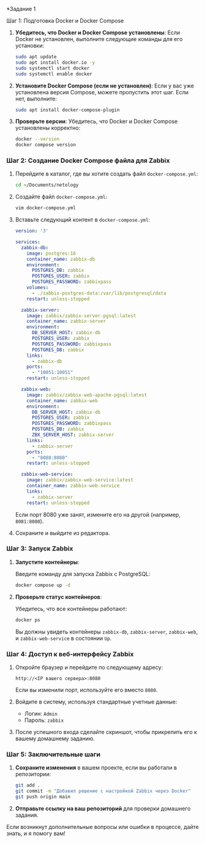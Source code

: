 *Задание 1

Шаг 1: Подготовка Docker и Docker Compose

1. **Убедитесь, что Docker и Docker Compose установлены**:
   Если Docker не установлен, выполните следующие команды для его установки:

   ```bash
   sudo apt update
   sudo apt install docker.io -y
   sudo systemctl start docker
   sudo systemctl enable docker
   ```

2. **Установите Docker Compose (если не установлен)**:
   Если у вас уже установлена версия Compose, можете пропустить этот шаг. Если нет, выполните:
   
   ```bash
   sudo apt install docker-compose-plugin
   ```

3. **Проверьте версии**:
   Убедитесь, что Docker и Docker Compose установлены корректно:
   
   ```bash
   docker --version
   docker compose version
   ```

### Шаг 2: Создание Docker Compose файла для Zabbix

1. Перейдите в каталог, где вы хотите создать файл `docker-compose.yml`:

   ```bash
   cd ~/Documents/netology
   ```

2. Создайте файл `docker-compose.yml`:

   ```bash
   vim docker-compose.yml
   ```

3. Вставьте следующий контент в `docker-compose.yml`:

   ```yaml
   version: '3'

   services:
     zabbix-db:
       image: postgres:16
       container_name: zabbix-db
       environment:
         POSTGRES_DB: zabbix
         POSTGRES_USER: zabbix
         POSTGRES_PASSWORD: zabbixpass
       volumes:
         - ./zabbix-postgres-data:/var/lib/postgresql/data
       restart: unless-stopped

     zabbix-server:
       image: zabbix/zabbix-server-pgsql:latest
       container_name: zabbix-server
       environment:
         DB_SERVER_HOST: zabbix-db
         POSTGRES_USER: zabbix
         POSTGRES_PASSWORD: zabbixpass
         POSTGRES_DB: zabbix
       links:
         - zabbix-db
       ports:
         - "10051:10051"
       restart: unless-stopped

     zabbix-web:
       image: zabbix/zabbix-web-apache-pgsql:latest
       container_name: zabbix-web
       environment:
         DB_SERVER_HOST: zabbix-db
         POSTGRES_USER: zabbix
         POSTGRES_PASSWORD: zabbixpass
         POSTGRES_DB: zabbix
         ZBX_SERVER_HOST: zabbix-server
       links:
         - zabbix-server
       ports:
         - "8080:8080"
       restart: unless-stopped

     zabbix-web-service:
       image: zabbix/zabbix-web-service:latest
       container_name: zabbix-web-service
       links:
         - zabbix-server
       restart: unless-stopped
   ```

   Если порт 8080 уже занят, измените его на другой (например, `8081:8080`).

4. Сохраните и выйдите из редактора.

### Шаг 3: Запуск Zabbix

1. **Запустите контейнеры**:

   Введите команду для запуска Zabbix с PostgreSQL:
   
   ```bash
   docker compose up -d
   ```

2. **Проверьте статус контейнеров**:

   Убедитесь, что все контейнеры работают:
   
   ```bash
   docker ps
   ```

   Вы должны увидеть контейнеры `zabbix-db`, `zabbix-server`, `zabbix-web`, и `zabbix-web-service` в состоянии `Up`.

### Шаг 4: Доступ к веб-интерфейсу Zabbix

1. Откройте браузер и перейдите по следующему адресу:
   
   ```
   http://<IP вашего сервера>:8080
   ```

   Если вы изменили порт, используйте его вместо `8080`.

2. Войдите в систему, используя стандартные учетные данные:

   - Логин: `Admin`
   - Пароль: `zabbix`

3. После успешного входа сделайте скриншот, чтобы прикрепить его к вашему домашнему заданию.

### Шаг 5: Заключительные шаги

1. **Сохраните изменения** в вашем проекте, если вы работали в репозитории:

   ```bash
   git add .
   git commit -m "Добавил решение с настройкой Zabbix через Docker"
   git push origin main
   ```

2. **Отправьте ссылку на ваш репозиторий** для проверки домашнего задания.

Если возникнут дополнительные вопросы или ошибки в процессе, дайте знать, и я помогу вам!
